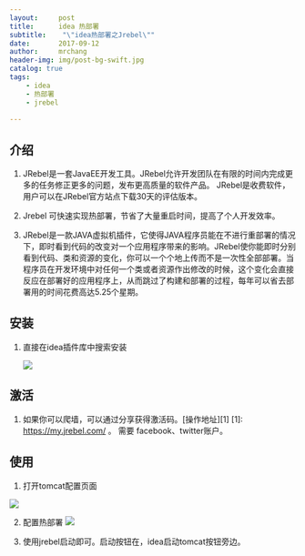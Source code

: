 ```yaml
---
layout:     post
title:      idea 热部署
subtitle:    "\"idea热部署之Jrebel\""
date:       2017-09-12
author:     mrchang
header-img: img/post-bg-swift.jpg
catalog: true
tags:
    - idea
    - 热部署
    - jrebel
   
---
```


## 介绍
1. JRebel是一套JavaEE开发工具。JRebel允许开发团队在有限的时间内完成更多的任务修正更多的问题，发布更高质量的软件产品。 JRebel是收费软件，用户可以在JRebel官方站点下载30天的评估版本。

2. Jrebel 可快速实现热部署，节省了大量重启时间，提高了个人开发效率。

3. JRebel是一款JAVA虚拟机插件，它使得JAVA程序员能在不进行重部署的情况下，即时看到代码的改变对一个应用程序带来的影响。JRebel使你能即时分别看到代码、类和资源的变化，你可以一个个地上传而不是一次性全部部署。当程序员在开发环境中对任何一个类或者资源作出修改的时候，这个变化会直接反应在部署好的应用程序上，从而跳过了构建和部署的过程，每年可以省去部署用的时间花费高达5.25个星期。

## 安装

1. 直接在idea插件库中搜索安装

    ![](http://ovwa7dn9w.bkt.clouddn.com/17-9-12/35455098.jpg)

## 激活

1. 如果你可以爬墙，可以通过分享获得激活码。[操作地址][1]
  [1]: https://my.jrebel.com/ 。 需要 facebook、twitter账户。

## 使用

1. 打开tomcat配置页面

  ![](http://ovwa7dn9w.bkt.clouddn.com/17-9-12/2001629.jpg)
  
2. 配置热部署
   ![](http://ovwa7dn9w.bkt.clouddn.com/17-9-12/70990844.jpg)

3. 使用jrebel启动即可。启动按钮在，idea启动tomcat按钮旁边。

